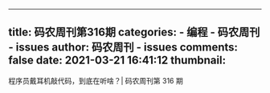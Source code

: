 
---
title: 码农周刊第316期
categories: 
    - 编程
    - 码农周刊 - issues
author: 码农周刊 - issues
comments: false
date: 2021-03-21 16:41:12
thumbnail: 
---

<div>   
程序员戴耳机敲代码，到底在听啥？| 码农周刊第 316 期  
</div>
            